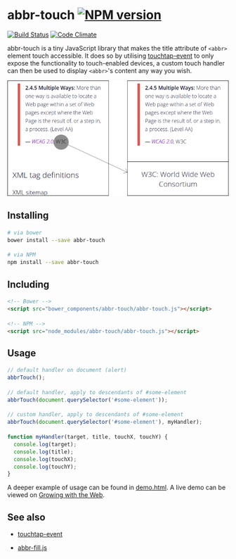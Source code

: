 # abbr-touch [![NPM version](http://img.shields.io/npm/v/abbr-touch.svg?style=flat)](https://www.npmjs.org/package/abbr-touch)

[![Build Status](http://img.shields.io/travis/Tyriar/abbr-touch.svg?style=flat)](https://travis-ci.org/Tyriar/abbr-touch)
[![Code Climate](http://img.shields.io/codeclimate/github/Tyriar/abbr-touch.svg?style=flat)](https://codeclimate.com/github/Tyriar/abbr-touch)

abbr-touch is a tiny JavaScript library that makes the title attribute of `<abbr>` element touch accessible. It does so by utilising [touchtap-event][3] to only expose the functionality to touch-enabled devices, a custom touch handler can then be used to display `<abbr>`'s content any way you wish.

[![Example usage: touching an <abbr> tag brings up a description](example.png)][1]


## Installing

```bash
# via bower
bower install --save abbr-touch

# via NPM
npm install --save abbr-touch
```


## Including

```html
<!-- Bower -->
<script src="bower_components/abbr-touch/abbr-touch.js"></script>

<!-- NPM -->
<script src="node_modules/abbr-touch/abbr-touch.js"></script>
```


## Usage

```javascript
// default handler on document (alert)
abbrTouch();

// default handler, apply to descendants of #some-element
abbrTouch(document.querySelector('#some-element'));

// custom handler, apply to descendants of #some-element
abbrTouch(document.querySelector('#some-element'), myHandler);

function myHandler(target, title, touchX, touchY) {
  console.log(target);
  console.log(title);
  console.log(touchX);
  console.log(touchY);
}
```

A deeper example of usage can be found in [demo.html][2]. A live demo can be viewed on [Growing with the Web][4].


## See also

- [touchtap-event][3]
- [abbr-fill.js][1]



  [1]: https://github.com/Tyriar/abbr-fill.js
  [2]: https://github.com/Tyriar/abbr-touch.js/blob/master/demo.html
  [3]: https://github.com/Tyriar/touchtap-event
  [4]: http://www.growingwiththeweb.com/projects/abbr-touch/
